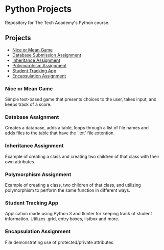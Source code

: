 # Python Projects
Repository for The Tech Academy's Python course.

## Projects
- [Nice or Mean Game](#nice-or-mean-game)
- [Database Submission Assignment](#database-assignment)
- [Inheritance Assignment](#inheritance-assignment)
- [Polymorphism Assignment](#polymorphism-assignment)
- [Student Tracking App](#student-tracking-app)
- [Encapsulation Assignment](#encapsulation-assignment)


### Nice or Mean Game
Simple text-based game that presents choices to the user, takes input, and keeps track of a score.

### Database Assignment
Creates a database, adds a table, loops through a list of file names and adds files to the table that have the '.txt' file extention.

### Inheritance Assignment
Example of creating a class and creating two children of that class with their own attributes.

### Polymorphism Assignment
Example of creating a class, two children of that class, and utilizing polymorphism to perform the same function in different ways.

### Student Tracking App
Application made using Python 3 and tkinter for keeping track of student information. Utilizes .grid, entry boxes, listbox and more.

### Encapsulation Assignment
File demonstrating use of protected/private attributes.